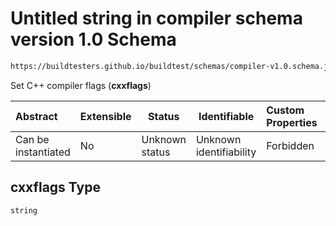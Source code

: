 # Untitled string in compiler schema version 1.0 Schema

```txt
https://buildtesters.github.io/buildtest/schemas/compiler-v1.0.schema.json#/properties/build/properties/cxxflags
```

Set C++ compiler flags (**cxxflags**)


| Abstract            | Extensible | Status         | Identifiable            | Custom Properties | Additional Properties | Access Restrictions | Defined In                                                                             |
| :------------------ | ---------- | -------------- | ----------------------- | :---------------- | --------------------- | ------------------- | -------------------------------------------------------------------------------------- |
| Can be instantiated | No         | Unknown status | Unknown identifiability | Forbidden         | Allowed               | none                | [compiler-v1.0.schema.json\*](../out/compiler-v1.0.schema.json "open original schema") |

## cxxflags Type

`string`
